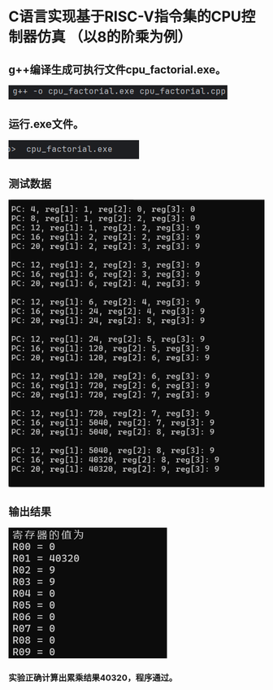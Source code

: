 # C语言实现基于RISC-V指令集的CPU控制器仿真 （以8的阶乘为例）

## g++编译生成可执行文件cpu_factorial.exe。

![image-33.png](img/image-33.png)
## 运行.exe文件。

![image-44.png](img/image-44.png)


## 测试数据
![image-17.png](img/image-17.png)

## 输出结果
![image-18.png](img/image-18.png)
### 实验正确计算出累乘结果40320，程序通过。